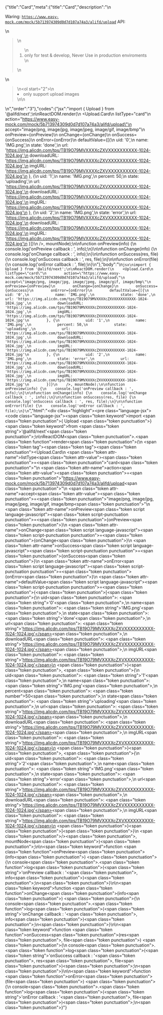 {"title":"Card","meta":{"title":"Card","description":"\n<p>Waring: <code>https://www.easy-mock.com/mock/5b713974309d0d7d107a74a3/alifd/upload</code> API:</p>\n<blockquote>\n<ol>\n<li>only for test &amp; develop, Never Use in production enviroments</li>\n</ol>\n</blockquote>\n<blockquote>\n<ol start=\"2\">\n<li>only support upload images</li>\n</ol>\n</blockquote>\n","order":"3"},"codes":{"jsx":"import { Upload } from '@alifd/next';\n\nReactDOM.render(\n    <Upload.Card\n        listType=\"card\"\n        action=\"https://www.easy-mock.com/mock/5b713974309d0d7d107a74a3/alifd/upload\"\n        accept=\"image/png, image/jpg, image/jpeg, image/gif, image/bmp\"\n        onPreview={onPreview}\n        onChange={onChange}\n        onSuccess={onSuccess}\n        onError={onError}\n        defaultValue={[{\n            uid: '0',\n            name: 'IMG.png',\n            state: 'done',\n            url: 'https://img.alicdn.com/tps/TB19O79MVXXXXcZXVXXXXXXXXXX-1024-1024.jpg',\n            downloadURL: 'https://img.alicdn.com/tps/TB19O79MVXXXXcZXVXXXXXXXXXX-1024-1024.jpg',\n            imgURL: 'https://img.alicdn.com/tps/TB19O79MVXXXXcZXVXXXXXXXXXX-1024-1024.jpg'\n        }, {\n            uid: '1',\n            name: 'IMG.png',\n            percent: 50,\n            state: 'uploading',\n            url: 'https://img.alicdn.com/tps/TB19O79MVXXXXcZXVXXXXXXXXXX-1024-1024.jpg',\n            downloadURL: 'https://img.alicdn.com/tps/TB19O79MVXXXXcZXVXXXXXXXXXX-1024-1024.jpg',\n            imgURL: 'https://img.alicdn.com/tps/TB19O79MVXXXXcZXVXXXXXXXXXX-1024-1024.jpg'\n        }, {\n            uid: '2',\n            name: 'IMG.png',\n            state: 'error',\n            url: 'https://img.alicdn.com/tps/TB19O79MVXXXXcZXVXXXXXXXXXX-1024-1024.jpg',\n            downloadURL: 'https://img.alicdn.com/tps/TB19O79MVXXXXcZXVXXXXXXXXXX-1024-1024.jpg',\n            imgURL: 'https://img.alicdn.com/tps/TB19O79MVXXXXcZXVXXXXXXXXXX-1024-1024.jpg'\n        }]}\n    />, mountNode);\n\nfunction onPreview(info) {\n    console.log('onPreview callback : ', info);\n}\n\nfunction onChange(info) {\n    console.log('onChange callback : ', info);\n}\n\nfunction onSuccess(res, file) {\n    console.log('onSuccess callback : ', res, file);\n}\n\nfunction onError(file) {\n    console.log('onError callback : ', file);\n}\n"},"body":"\n````jsx\nimport { Upload } from '@alifd/next';\n\nReactDOM.render(\n    <Upload.Card\n        listType=\"card\"\n        action=\"https://www.easy-mock.com/mock/5b713974309d0d7d107a74a3/alifd/upload\"\n        accept=\"image/png, image/jpg, image/jpeg, image/gif, image/bmp\"\n        onPreview={onPreview}\n        onChange={onChange}\n        onSuccess={onSuccess}\n        onError={onError}\n        defaultValue={[{\n            uid: '0',\n            name: 'IMG.png',\n            state: 'done',\n            url: 'https://img.alicdn.com/tps/TB19O79MVXXXXcZXVXXXXXXXXXX-1024-1024.jpg',\n            downloadURL: 'https://img.alicdn.com/tps/TB19O79MVXXXXcZXVXXXXXXXXXX-1024-1024.jpg',\n            imgURL: 'https://img.alicdn.com/tps/TB19O79MVXXXXcZXVXXXXXXXXXX-1024-1024.jpg'\n        }, {\n            uid: '1',\n            name: 'IMG.png',\n            percent: 50,\n            state: 'uploading',\n            url: 'https://img.alicdn.com/tps/TB19O79MVXXXXcZXVXXXXXXXXXX-1024-1024.jpg',\n            downloadURL: 'https://img.alicdn.com/tps/TB19O79MVXXXXcZXVXXXXXXXXXX-1024-1024.jpg',\n            imgURL: 'https://img.alicdn.com/tps/TB19O79MVXXXXcZXVXXXXXXXXXX-1024-1024.jpg'\n        }, {\n            uid: '2',\n            name: 'IMG.png',\n            state: 'error',\n            url: 'https://img.alicdn.com/tps/TB19O79MVXXXXcZXVXXXXXXXXXX-1024-1024.jpg',\n            downloadURL: 'https://img.alicdn.com/tps/TB19O79MVXXXXcZXVXXXXXXXXXX-1024-1024.jpg',\n            imgURL: 'https://img.alicdn.com/tps/TB19O79MVXXXXcZXVXXXXXXXXXX-1024-1024.jpg'\n        }]}\n    />, mountNode);\n\nfunction onPreview(info) {\n    console.log('onPreview callback : ', info);\n}\n\nfunction onChange(info) {\n    console.log('onChange callback : ', info);\n}\n\nfunction onSuccess(res, file) {\n    console.log('onSuccess callback : ', res, file);\n}\n\nfunction onError(file) {\n    console.log('onError callback : ', file);\n}\n````","html":"<script>(function(){\"use strict\";\n\nvar _next = require(\"@alifd/next\");\n\nReactDOM.render(React.createElement(_next.Upload.Card, {\n    listType: \"card\",\n    action: \"https://www.easy-mock.com/mock/5b713974309d0d7d107a74a3/alifd/upload\",\n    accept: \"image/png, image/jpg, image/jpeg, image/gif, image/bmp\",\n    onPreview: onPreview,\n    onChange: onChange,\n    onSuccess: onSuccess,\n    onError: onError,\n    defaultValue: [{\n        uid: '0',\n        name: 'IMG.png',\n        state: 'done',\n        url: 'https://img.alicdn.com/tps/TB19O79MVXXXXcZXVXXXXXXXXXX-1024-1024.jpg',\n        downloadURL: 'https://img.alicdn.com/tps/TB19O79MVXXXXcZXVXXXXXXXXXX-1024-1024.jpg',\n        imgURL: 'https://img.alicdn.com/tps/TB19O79MVXXXXcZXVXXXXXXXXXX-1024-1024.jpg'\n    }, {\n        uid: '1',\n        name: 'IMG.png',\n        percent: 50,\n        state: 'uploading',\n        url: 'https://img.alicdn.com/tps/TB19O79MVXXXXcZXVXXXXXXXXXX-1024-1024.jpg',\n        downloadURL: 'https://img.alicdn.com/tps/TB19O79MVXXXXcZXVXXXXXXXXXX-1024-1024.jpg',\n        imgURL: 'https://img.alicdn.com/tps/TB19O79MVXXXXcZXVXXXXXXXXXX-1024-1024.jpg'\n    }, {\n        uid: '2',\n        name: 'IMG.png',\n        state: 'error',\n        url: 'https://img.alicdn.com/tps/TB19O79MVXXXXcZXVXXXXXXXXXX-1024-1024.jpg',\n        downloadURL: 'https://img.alicdn.com/tps/TB19O79MVXXXXcZXVXXXXXXXXXX-1024-1024.jpg',\n        imgURL: 'https://img.alicdn.com/tps/TB19O79MVXXXXcZXVXXXXXXXXXX-1024-1024.jpg'\n    }]\n}), mountNode);\n\nfunction onPreview(info) {\n    console.log('onPreview callback : ', info);\n}\n\nfunction onChange(info) {\n    console.log('onChange callback : ', info);\n}\n\nfunction onSuccess(res, file) {\n    console.log('onSuccess callback : ', res, file);\n}\n\nfunction onError(file) {\n    console.log('onError callback : ', file);\n}})()</script><div class=\"highlight\"><pre class=\"language-jsx\"><code class=\"language-jsx\"><span class=\"token keyword\">import</span> <span class=\"token punctuation\">{</span> Upload <span class=\"token punctuation\">}</span> <span class=\"token keyword\">from</span> <span class=\"token string\">'@alifd/next'</span><span class=\"token punctuation\">;</span>\n\nReactDOM<span class=\"token punctuation\">.</span><span class=\"token function\">render</span><span class=\"token punctuation\">(</span>\n    <span class=\"token tag\"><span class=\"token tag\"><span class=\"token punctuation\">&lt;</span>Upload.Card</span>\n        <span class=\"token attr-name\">listType</span><span class=\"token attr-value\"><span class=\"token punctuation\">=</span><span class=\"token punctuation\">\"</span>card<span class=\"token punctuation\">\"</span></span>\n        <span class=\"token attr-name\">action</span><span class=\"token attr-value\"><span class=\"token punctuation\">=</span><span class=\"token punctuation\">\"</span>https://www.easy-mock.com/mock/5b713974309d0d7d107a74a3/alifd/upload<span class=\"token punctuation\">\"</span></span>\n        <span class=\"token attr-name\">accept</span><span class=\"token attr-value\"><span class=\"token punctuation\">=</span><span class=\"token punctuation\">\"</span>image/png, image/jpg, image/jpeg, image/gif, image/bmp<span class=\"token punctuation\">\"</span></span>\n        <span class=\"token attr-name\">onPreview</span><span class=\"token script language-javascript\"><span class=\"token script-punctuation punctuation\">=</span><span class=\"token punctuation\">{</span>onPreview<span class=\"token punctuation\">}</span></span>\n        <span class=\"token attr-name\">onChange</span><span class=\"token script language-javascript\"><span class=\"token script-punctuation punctuation\">=</span><span class=\"token punctuation\">{</span>onChange<span class=\"token punctuation\">}</span></span>\n        <span class=\"token attr-name\">onSuccess</span><span class=\"token script language-javascript\"><span class=\"token script-punctuation punctuation\">=</span><span class=\"token punctuation\">{</span>onSuccess<span class=\"token punctuation\">}</span></span>\n        <span class=\"token attr-name\">onError</span><span class=\"token script language-javascript\"><span class=\"token script-punctuation punctuation\">=</span><span class=\"token punctuation\">{</span>onError<span class=\"token punctuation\">}</span></span>\n        <span class=\"token attr-name\">defaultValue</span><span class=\"token script language-javascript\"><span class=\"token script-punctuation punctuation\">=</span><span class=\"token punctuation\">{</span><span class=\"token punctuation\">[</span><span class=\"token punctuation\">{</span>\n            uid<span class=\"token punctuation\">:</span> <span class=\"token string\">'0'</span><span class=\"token punctuation\">,</span>\n            name<span class=\"token punctuation\">:</span> <span class=\"token string\">'IMG.png'</span><span class=\"token punctuation\">,</span>\n            state<span class=\"token punctuation\">:</span> <span class=\"token string\">'done'</span><span class=\"token punctuation\">,</span>\n            url<span class=\"token punctuation\">:</span> <span class=\"token string\">'https://img.alicdn.com/tps/TB19O79MVXXXXcZXVXXXXXXXXXX-1024-1024.jpg'</span><span class=\"token punctuation\">,</span>\n            downloadURL<span class=\"token punctuation\">:</span> <span class=\"token string\">'https://img.alicdn.com/tps/TB19O79MVXXXXcZXVXXXXXXXXXX-1024-1024.jpg'</span><span class=\"token punctuation\">,</span>\n            imgURL<span class=\"token punctuation\">:</span> <span class=\"token string\">'https://img.alicdn.com/tps/TB19O79MVXXXXcZXVXXXXXXXXXX-1024-1024.jpg'</span>\n        <span class=\"token punctuation\">}</span><span class=\"token punctuation\">,</span> <span class=\"token punctuation\">{</span>\n            uid<span class=\"token punctuation\">:</span> <span class=\"token string\">'1'</span><span class=\"token punctuation\">,</span>\n            name<span class=\"token punctuation\">:</span> <span class=\"token string\">'IMG.png'</span><span class=\"token punctuation\">,</span>\n            percent<span class=\"token punctuation\">:</span> <span class=\"token number\">50</span><span class=\"token punctuation\">,</span>\n            state<span class=\"token punctuation\">:</span> <span class=\"token string\">'uploading'</span><span class=\"token punctuation\">,</span>\n            url<span class=\"token punctuation\">:</span> <span class=\"token string\">'https://img.alicdn.com/tps/TB19O79MVXXXXcZXVXXXXXXXXXX-1024-1024.jpg'</span><span class=\"token punctuation\">,</span>\n            downloadURL<span class=\"token punctuation\">:</span> <span class=\"token string\">'https://img.alicdn.com/tps/TB19O79MVXXXXcZXVXXXXXXXXXX-1024-1024.jpg'</span><span class=\"token punctuation\">,</span>\n            imgURL<span class=\"token punctuation\">:</span> <span class=\"token string\">'https://img.alicdn.com/tps/TB19O79MVXXXXcZXVXXXXXXXXXX-1024-1024.jpg'</span>\n        <span class=\"token punctuation\">}</span><span class=\"token punctuation\">,</span> <span class=\"token punctuation\">{</span>\n            uid<span class=\"token punctuation\">:</span> <span class=\"token string\">'2'</span><span class=\"token punctuation\">,</span>\n            name<span class=\"token punctuation\">:</span> <span class=\"token string\">'IMG.png'</span><span class=\"token punctuation\">,</span>\n            state<span class=\"token punctuation\">:</span> <span class=\"token string\">'error'</span><span class=\"token punctuation\">,</span>\n            url<span class=\"token punctuation\">:</span> <span class=\"token string\">'https://img.alicdn.com/tps/TB19O79MVXXXXcZXVXXXXXXXXXX-1024-1024.jpg'</span><span class=\"token punctuation\">,</span>\n            downloadURL<span class=\"token punctuation\">:</span> <span class=\"token string\">'https://img.alicdn.com/tps/TB19O79MVXXXXcZXVXXXXXXXXXX-1024-1024.jpg'</span><span class=\"token punctuation\">,</span>\n            imgURL<span class=\"token punctuation\">:</span> <span class=\"token string\">'https://img.alicdn.com/tps/TB19O79MVXXXXcZXVXXXXXXXXXX-1024-1024.jpg'</span>\n        <span class=\"token punctuation\">}</span><span class=\"token punctuation\">]</span><span class=\"token punctuation\">}</span></span>\n    <span class=\"token punctuation\">/></span></span><span class=\"token punctuation\">,</span> mountNode<span class=\"token punctuation\">)</span><span class=\"token punctuation\">;</span>\n\n<span class=\"token keyword\">function</span> <span class=\"token function\">onPreview</span><span class=\"token punctuation\">(</span>info<span class=\"token punctuation\">)</span> <span class=\"token punctuation\">{</span>\n    console<span class=\"token punctuation\">.</span><span class=\"token function\">log</span><span class=\"token punctuation\">(</span><span class=\"token string\">'onPreview callback : '</span><span class=\"token punctuation\">,</span> info<span class=\"token punctuation\">)</span><span class=\"token punctuation\">;</span>\n<span class=\"token punctuation\">}</span>\n\n<span class=\"token keyword\">function</span> <span class=\"token function\">onChange</span><span class=\"token punctuation\">(</span>info<span class=\"token punctuation\">)</span> <span class=\"token punctuation\">{</span>\n    console<span class=\"token punctuation\">.</span><span class=\"token function\">log</span><span class=\"token punctuation\">(</span><span class=\"token string\">'onChange callback : '</span><span class=\"token punctuation\">,</span> info<span class=\"token punctuation\">)</span><span class=\"token punctuation\">;</span>\n<span class=\"token punctuation\">}</span>\n\n<span class=\"token keyword\">function</span> <span class=\"token function\">onSuccess</span><span class=\"token punctuation\">(</span>res<span class=\"token punctuation\">,</span> file<span class=\"token punctuation\">)</span> <span class=\"token punctuation\">{</span>\n    console<span class=\"token punctuation\">.</span><span class=\"token function\">log</span><span class=\"token punctuation\">(</span><span class=\"token string\">'onSuccess callback : '</span><span class=\"token punctuation\">,</span> res<span class=\"token punctuation\">,</span> file<span class=\"token punctuation\">)</span><span class=\"token punctuation\">;</span>\n<span class=\"token punctuation\">}</span>\n\n<span class=\"token keyword\">function</span> <span class=\"token function\">onError</span><span class=\"token punctuation\">(</span>file<span class=\"token punctuation\">)</span> <span class=\"token punctuation\">{</span>\n    console<span class=\"token punctuation\">.</span><span class=\"token function\">log</span><span class=\"token punctuation\">(</span><span class=\"token string\">'onError callback : '</span><span class=\"token punctuation\">,</span> file<span class=\"token punctuation\">)</span><span class=\"token punctuation\">;</span>\n<span class=\"token punctuation\">}</span></code></pre></div>"}